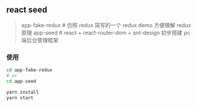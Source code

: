 ## react seed

> app-fake-redux # 仿照 redux 简写的一个 redux demo 方便理解 redux 原理
> app-seed # react + react-router-dom + ant-design 初步搭建 pc 端后台管理框架

### 使用
```sh
cd app-fake-redux
# or
cd app-seed

yarn install
yarn start
```